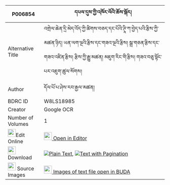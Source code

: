 |P006854|དཔལ་དུས་ཀྱི་འཁོར་ལོའི་ཆོས་སྐོར། 
| --- | --- 
|Alternative Title |འགྲེལ་ཆེན་དྲི་མེད་འོད་ཀྱི་ཚིགས་བཅད་དང་པོའི་ཊཱི་ཀ་བྱེད་པའི་རྩིས་ཀྱི་མཚན་ཉིད། ཡན་ལག་ལྔའི་རྩིས་དང་གཟའ་ལྔའི་རྩིས། སྒྲ་གཅན་རྩིས་དང་གཟའ་འཛིན་རྩིས། རྩིས་ཀྱི་རྒྱུ་མཚན། མཇུག་རིང་གི་རྩིས། གཟའ་བཅུ་སྟོང་པར་འཇུག་ཚུལ་སོགས།
|Author| དོལ་པོ་པ་ཤེས་རབ་རྒྱལ་མཚན།
|BDRC ID | W8LS18985
|Creator | Google OCR
|Number of Volumes| 1
|<img width="25" src="https://img.icons8.com/color/25/000000/edit-property.png">Edit Online| [<img width="25" src="https://avatars.githubusercontent.com/u/45091458?s=200&v=4"> Open in Editor](http://editor.openpecha.org/P006854)
|<img width="25" src="https://img.icons8.com/fluent/48/000000/download-2.png"/>  Download | [![](https://img.icons8.com/color/20/000000/txt.png)Plain Text](https://github.com/Openpecha/P006854/releases/download/v1/pal_du_kyi_khorlo_i_chokor_plain_P006854.zip), [![](https://img.icons8.com/color/20/000000/txt.png)Text with Pagination](https://github.com/Openpecha/P006854/releases/download/v1/pal_du_kyi_khorlo_i_chokor_pages_P006854.zip)
|<img width="25" src="https://img.icons8.com/plasticine/100/000000/pictures-folder.png"/>  Source Images | [<img width="25" src="https://library.bdrc.io/icons/BUDA-small.svg"> Images of text file open in BUDA](https://library.bdrc.io/show/bdr:W8LS18985)
